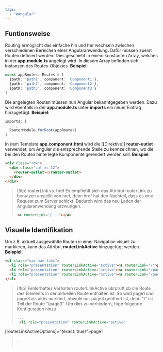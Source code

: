 ```yaml
---
tags:
  - "#Angular"
---
```

## Funtionsweise
Routing ermöglicht das einfache hin und her wechseln zwischen verschiedenen Bereichen einer Angularanwendung. 
Dafür müssen zuerst Routen definiert werden. Dies geschieht in einem konstanten Array, welches in der **app.module.ts** angelegt wird. In diesem Array befinden sich Instanzen des Routes-Objektes. 
**Beispiel**:
```ts
const appRoutes: Routes = [
  {path: 'path1', component: 'Component1'},
  {path: 'path2', component: 'Component2'},
  {path: 'path3', component: 'Component3'}
]
```
Die angelegten Routen müssen nun Angular bekanntgegeben werden. Dazu wird ebenfalls in der **app.module.ts** unter **imports** ein neuer Eintrag hinzugefügt.
**Beispiel**:
```ts
imports: [
  ...,
  RouterModule.forRoot(appRoutes)
]
```
In dem Template **app.component.html** wird die [[Direktive]] **router-outlet** verwendet, um Angular die entsprechende Stelle zu kennzeichnen, wo die bei den Routen hinterlegte Komponente gerendert werden soll.
**Beispiel**:
```html
<div class="row">  
  <div class="col-xs-12">  
    <router-outlet></router-outlet>  
  </div>
</div>
```


>[!tip] routerLink vs. href
Es empfiehlt sich das Attribut routerLink zu benutzen anstelle von href, denn href hat den Nachteil, dass es eine Request zum Server schickt. Dadurch wird das neu Laden der Angularanwendung erzwungen.
>```html
><a routerLink='/...'></a>
>```


## Visuelle Identifikation
Um z.B. aktuell ausgewählte Routen in einer Navigation visuell zu markieren, kann das Attribut **routerLinkActive** hinzugefügt werden. 
**Beispiel**:
```html
<ul class="nav nav-tabs">  
  <li role="presentation" routerLinkActive="active"><a routerLink="/">page1</a></li>  
  <li role="presentation" routerLinkActive="active"><a routerLink="/page2">page2</a></li>  
  <li role="presentation" routerLinkActive="active"><a routerLink="/page3">page3</a></li>  
</ul>
```

>[!tip] Fehlerhaftes Verhalten
>routerLinkActive übrprüft ob die Route des Elements in der aktuellen Route enthalten ist. So wird page1 und page3 als aktiv markiert, obwohl nur page3 geöffnet ist, denn "/" ist Teil der Route "/page3". Um dies zu verhindern, füge folgende Konfiguration hinzu
>```html
>...
>  <li role="presentation" routerLinkActive="active" 
   [routerLinkActiveOptions]="{exact: true}"><a routerLink="/">page1</a></li>  
>...
>```


